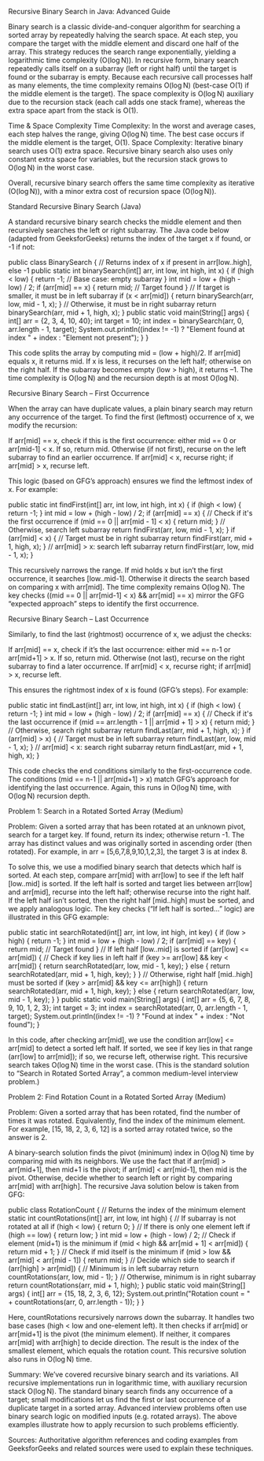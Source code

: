 Recursive Binary Search in Java: Advanced Guide 

Binary search is a classic divide-and-conquer algorithm for searching a sorted array by repeatedly halving the search space. At each step, you compare the target with the middle element and discard one half of the array. This strategy reduces the search range exponentially, yielding a logarithmic time complexity (O(log N)). In recursive form, binary search repeatedly calls itself on a subarray (left or right half) until the target is found or the subarray is empty. Because each recursive call processes half as many elements, the time complexity remains O(log N) (best-case O(1) if the middle element is the target). The space complexity is O(log N) auxiliary due to the recursion stack (each call adds one stack frame), whereas the extra space apart from the stack is O(1).

Time & Space Complexity Time Complexity: In the worst and average cases, each step halves the range, giving O(log N) time. The best case occurs if the middle element is the target, O(1). Space Complexity: Iterative binary search uses O(1) extra space. Recursive binary search also uses only constant extra space for variables, but the recursion stack grows to O(log N) in the worst case. 

Overall, recursive binary search offers the same time complexity as iterative (O(log N)), with a minor extra cost of recursion space (O(log N)).

Standard Recursive Binary Search (Java) 

A standard recursive binary search checks the middle element and then recursively searches the left or right subarray. The Java code below (adapted from GeeksforGeeks) returns the index of the target x if found, or -1 if not:

public class BinarySearch { // Returns index of x if present in arr[low..high], else -1 public static int binarySearch(int[] arr, int low, int high, int x) { if (high < low) { return -1; // Base case: empty subarray } int mid = low + (high - low) / 2; if (arr[mid] == x) { return mid; // Target found } // If target is smaller, it must be in left subarray if (x < arr[mid]) { return binarySearch(arr, low, mid - 1, x); } // Otherwise, it must be in right subarray return binarySearch(arr, mid + 1, high, x); } public static void main(String[] args) { int[] arr = {2, 3, 4, 10, 40}; int target = 10; int index = binarySearch(arr, 0, arr.length - 1, target); System.out.println((index != -1) ? "Element found at index " + index : "Element not present"); } } 

This code splits the array by computing mid = (low + high)/2. If arr[mid] equals x, it returns mid. If x is less, it recurses on the left half; otherwise on the right half. If the subarray becomes empty (low > high), it returns –1. The time complexity is O(log N) and the recursion depth is at most O(log N).

Recursive Binary Search – First Occurrence 

When the array can have duplicate values, a plain binary search may return any occurrence of the target. To find the first (leftmost) occurrence of x, we modify the recursion:

If arr[mid] == x, check if this is the first occurrence: either mid == 0 or arr[mid-1] < x. If so, return mid. Otherwise (if not first), recurse on the left subarray to find an earlier occurrence. If arr[mid] < x, recurse right; if arr[mid] > x, recurse left. 

This logic (based on GFG’s approach) ensures we find the leftmost index of x. For example:

public static int findFirst(int[] arr, int low, int high, int x) { if (high < low) { return -1; } int mid = low + (high - low) / 2; if (arr[mid] == x) { // Check if it's the first occurrence if (mid == 0 || arr[mid - 1] < x) { return mid; } // Otherwise, search left subarray return findFirst(arr, low, mid - 1, x); } if (arr[mid] < x) { // Target must be in right subarray return findFirst(arr, mid + 1, high, x); } // arr[mid] > x: search left subarray return findFirst(arr, low, mid - 1, x); } 

This recursively narrows the range. If mid holds x but isn’t the first occurrence, it searches [low..mid-1]. Otherwise it directs the search based on comparing x with arr[mid]. The time complexity remains O(log N). The key checks ((mid == 0 || arr[mid-1] < x) && arr[mid] == x) mirror the GFG “expected approach” steps to identify the first occurrence.

Recursive Binary Search – Last Occurrence 

Similarly, to find the last (rightmost) occurrence of x, we adjust the checks:

If arr[mid] == x, check if it’s the last occurrence: either mid == n-1 or arr[mid+1] > x. If so, return mid. Otherwise (not last), recurse on the right subarray to find a later occurrence. If arr[mid] < x, recurse right; if arr[mid] > x, recurse left. 

This ensures the rightmost index of x is found (GFG’s steps). For example:

public static int findLast(int[] arr, int low, int high, int x) { if (high < low) { return -1; } int mid = low + (high - low) / 2; if (arr[mid] == x) { // Check if it's the last occurrence if (mid == arr.length - 1 || arr[mid + 1] > x) { return mid; } // Otherwise, search right subarray return findLast(arr, mid + 1, high, x); } if (arr[mid] > x) { // Target must be in left subarray return findLast(arr, low, mid - 1, x); } // arr[mid] < x: search right subarray return findLast(arr, mid + 1, high, x); } 

This code checks the end conditions similarly to the first-occurrence code. The conditions (mid == n-1 || arr[mid+1] > x) match GFG’s approach for identifying the last occurrence. Again, this runs in O(log N) time, with O(log N) recursion depth.

Problem 1: Search in a Rotated Sorted Array (Medium) 

Problem: Given a sorted array that has been rotated at an unknown pivot, search for a target key. If found, return its index; otherwise return -1. The array has distinct values and was originally sorted in ascending order (then rotated). For example, in arr = [5,6,7,8,9,10,1,2,3], the target 3 is at index 8.

To solve this, we use a modified binary search that detects which half is sorted. At each step, compare arr[mid] with arr[low] to see if the left half [low..mid] is sorted. If the left half is sorted and target lies between arr[low] and arr[mid], recurse into the left half; otherwise recurse into the right half. If the left half isn’t sorted, then the right half [mid..high] must be sorted, and we apply analogous logic. The key checks (“If left half is sorted…” logic) are illustrated in this GFG example:

public static int searchRotated(int[] arr, int low, int high, int key) { if (low > high) { return -1; } int mid = low + (high - low) / 2; if (arr[mid] == key) { return mid; // Target found } // If left half [low..mid] is sorted if (arr[low] <= arr[mid]) { // Check if key lies in left half if (key >= arr[low] && key < arr[mid]) { return searchRotated(arr, low, mid - 1, key); } else { return searchRotated(arr, mid + 1, high, key); } } // Otherwise, right half [mid..high] must be sorted if (key > arr[mid] && key <= arr[high]) { return searchRotated(arr, mid + 1, high, key); } else { return searchRotated(arr, low, mid - 1, key); } } public static void main(String[] args) { int[] arr = {5, 6, 7, 8, 9, 10, 1, 2, 3}; int target = 3; int index = searchRotated(arr, 0, arr.length - 1, target); System.out.println((index != -1) ? "Found at index " + index : "Not found"); } 

In this code, after checking arr[mid], we use the condition arr[low] <= arr[mid] to detect a sorted left half. If sorted, we see if key lies in that range (arr[low] to arr[mid]); if so, we recurse left, otherwise right. This recursive search takes O(log N) time in the worst case. (This is the standard solution to “Search in Rotated Sorted Array”, a common medium-level interview problem.)

Problem 2: Find Rotation Count in a Rotated Sorted Array (Medium) 

Problem: Given a sorted array that has been rotated, find the number of times it was rotated. Equivalently, find the index of the minimum element. For example, [15, 18, 2, 3, 6, 12] is a sorted array rotated twice, so the answer is 2.

A binary-search solution finds the pivot (minimum) index in O(log N) time by comparing mid with its neighbors. We use the fact that if arr[mid] > arr[mid+1], then mid+1 is the pivot; if arr[mid] < arr[mid-1], then mid is the pivot. Otherwise, decide whether to search left or right by comparing arr[mid] with arr[high]. The recursive Java solution below is taken from GFG:

public class RotationCount { // Returns the index of the minimum element static int countRotations(int[] arr, int low, int high) { // If subarray is not rotated at all if (high < low) { return 0; } // If there is only one element left if (high == low) { return low; } int mid = low + (high - low) / 2; // Check if element (mid+1) is the minimum if (mid < high && arr[mid + 1] < arr[mid]) { return mid + 1; } // Check if mid itself is the minimum if (mid > low && arr[mid] < arr[mid - 1]) { return mid; } // Decide which side to search if (arr[high] > arr[mid]) { // Minimum is in left subarray return countRotations(arr, low, mid - 1); } // Otherwise, minimum is in right subarray return countRotations(arr, mid + 1, high); } public static void main(String[] args) { int[] arr = {15, 18, 2, 3, 6, 12}; System.out.println("Rotation count = " + countRotations(arr, 0, arr.length - 1)); } } 

Here, countRotations recursively narrows down the subarray. It handles two base cases (high < low and one-element left). It then checks if arr[mid] or arr[mid+1] is the pivot (the minimum element). If neither, it compares arr[mid] with arr[high] to decide direction. The result is the index of the smallest element, which equals the rotation count. This recursive solution also runs in O(log N) time.

Summary: We’ve covered recursive binary search and its variations. All recursive implementations run in logarithmic time, with auxiliary recursion stack O(log N). The standard binary search finds any occurrence of a target; small modifications let us find the first or last occurrence of a duplicate target in a sorted array. Advanced interview problems often use binary search logic on modified inputs (e.g. rotated arrays). The above examples illustrate how to apply recursion to such problems efficiently.

Sources: Authoritative algorithm references and coding examples from GeeksforGeeks and related sources were used to explain these techniques.

